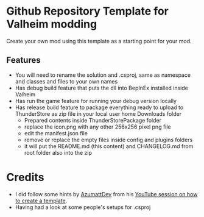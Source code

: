 # Github Repository Template for Valheim modding

Create your own mod using this template as a starting point for your mod.

## Features

* You will need to rename the solution and .csproj, same as namespace and classes and files to your own names
* Has debug build feature that puts the dll into BepInEx installed inside Valheim
* Has run the game feature for running your debug version locally
* Has release build feature to package everything ready to upload to ThunderStore as zip file in your local user home
  Downloads folder
  * Prepared contents inside ThunderStorePackage folder
  * replace the icon.png with any other 256x256 pixel png file
  * edit the manifest.json file
  * remove or replace the empty files inside config and plugins folders
  * it will put the README.md (this content) and CHANGELOG.md from root folder also into the zip

# Credits

* I did follow some hints by [AzumattDev](https://github.com/AzumattDev) from his
  [YouTube session on how to create a template](https://www.youtube.com/watch?v=gSL31r2AgrI).
* Having had a look at some people's setups for .csproj
